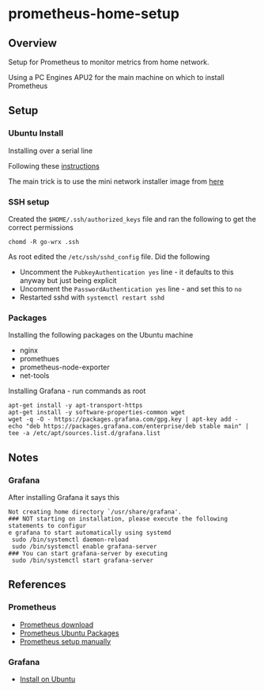# prometheus-home-setup

## Overview

Setup for Prometheus to monitor metrics from home network.

Using a PC Engines APU2 for the main machine on which to install Prometheus


## Setup

### Ubuntu Install

Installing over a serial line

Following these [instructions](https://topslakr.com/2021/02/install-ubuntu-20-04-lts-via-serial-console/)

The main trick is to use the mini network installer image from [here](http://archive.ubuntu.com/ubuntu/dists/focal/main/installer-amd64/current/legacy-images/netboot/)


### SSH setup

Created the `$HOME/.ssh/authorized_keys` file and ran the following to get the correct permissions

```
chomd -R go-wrx .ssh
```

As root edited the `/etc/ssh/sshd_config` file.  Did the following

* Uncomment the `PubkeyAuthentication yes` line - it defaults to this anyway but just being explicit
* Uncomment the `PasswordAuthentication yes` line - and set this to `no`
* Restarted sshd with `systemctl restart sshd` 


### Packages

Installing the following packages on the Ubuntu machine

* nginx
* promethues
* prometheus-node-exporter
* net-tools

Installing Grafana - run commands as root

```
apt-get install -y apt-transport-https
apt-get install -y software-properties-common wget
wget -q -O - https://packages.grafana.com/gpg.key | apt-key add -
echo "deb https://packages.grafana.com/enterprise/deb stable main" | tee -a /etc/apt/sources.list.d/grafana.list
```


## Notes

### Grafana

After installing Grafana it says this

```
Not creating home directory `/usr/share/grafana'.
### NOT starting on installation, please execute the following statements to configur
e grafana to start automatically using systemd
 sudo /bin/systemctl daemon-reload
 sudo /bin/systemctl enable grafana-server
### You can start grafana-server by executing
 sudo /bin/systemctl start grafana-server
```


## References

### Prometheus

* [Prometheus download](https://prometheus.io/download/)
* [Prometheus Ubuntu Packages](https://packages.ubuntu.com/focal/prometheus)
* [Prometheus setup manually](https://computingforgeeks.com/install-prometheus-server-on-debian-ubuntu-linux/)


### Grafana

* [Install on Ubuntu](https://grafana.com/docs/grafana/latest/installation/debian/)
